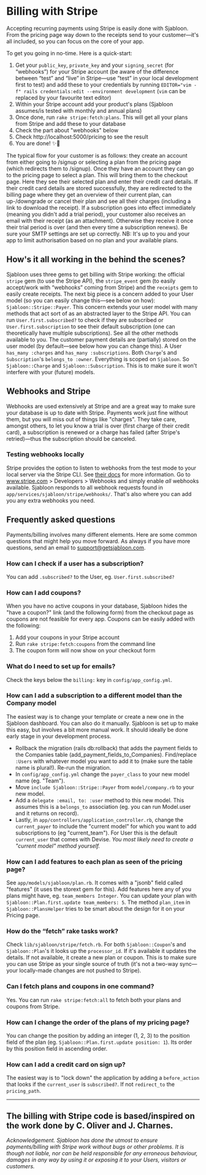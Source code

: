# Billing with Stripe
Accepting recurring payments using Stripe is easily done with Sjabloon. From the pricing page way down to the receipts send to your customer—it's all included, so you can focus on the core of your app.

To get you going in no-time. Here is a quick-start:

1. Get your `public_key`, `private_key` and your `signing_secret` (for “webhooks”) for your Stripe account (be aware of the difference between “test” and “live” in Stripe—use ”test” in your local development first to test) and add these to your credentials by running `EDITOR="vim -f" rails credentials:edit --environment development` (`vim` can be replaced by your favourite text editor)
2. Within your Stripe account add your product's plans (Sjabloon  assumes/is tested with monthly and annual plans)
3. Once done, run `rake stripe:fetch:plans`. This will get all your plans from Stripe and add these to your database
4. Check the part about "webhooks" below
5. Check http://localhost:5000/pricing to see the result
6. You are done! ✨🤑

The typical flow for your customer is as follows: they create an account from either going to /signup or selecting a plan from the pricing page (which redirects them to /signup). Once they have an account they can go to the pricing page to select a plan. This will bring them to the checkout page. Here they see their selected plan and enter their credit card details. If their credit card details are stored successfully, they are redirected to the billing page where they get an overview of their current plan, can up-/downgrade or cancel their plan and see all their charges (including a link to download the receipt).
If a subscription goes into effect immediately (meaning you didn't add a trial period), your customer also receives an email with their receipt (as an attachment). Otherwise they receive it once their trial period is over (and then every time a subscription renews). Be sure your SMTP settings are set up correctly.
NB: It's up to you and your app to limit authorisation based on no plan and your available plans.

## How's it all working in the behind the scenes?
Sjabloon uses three gems to get billing with Stripe working: the official `stripe` gem (to use the Stripe API), the `stripe_event` gem (to easily accept/work with “webhooks” coming from Stripe) and the `receipts` gem to easily create receipts.
The next big piece is a concern added to your User model (so you can easily change this—see below on how): `Sjabloon::Stripe::Payer`. This concern extends your user model with many methods that act sort of as an abstracted layer to the Stripe API. You can run `User.first.subscribed?` to check if they are subscribed or `User.first.subscription` to see their default subscription (one can theoretically have multiple subscriptions). See all the other methods available to you.
The customer payment details are (partially) stored on the user model (by default—see below how you can change this). A User `has_many :charges` and `has_many :subscriptions`. Both `Charge`'s and `Subscription`'s `belongs_to :owner`.
Everything is scoped on `Sjabloon`. So `Sjabloon::Charge` and `Sjabloon::Subscription`. This is to make sure it won't interfere with your (future) models.

## Webhooks and Stripe
Webhooks are used extensively at Stripe and are a great way to make sure your database is up to date with Stripe.
Payments work just fine without them, but you will miss out of things like "charges". They take care, amongst others, to let you know a trial is over (first charge of their credit card), a subscription is renewed or a charge has failed (after Stripe's retried)—thus the subscription should be canceled.

### Testing webhooks locally
Stripe provides the option to listen to webhooks from the test mode to your local server via the Stripe CLI. See [their docs](https://github.com/stripe/stripe-cli) for more information.
Go to www.stripe.com > Developers > Webhooks and simply enable _all_ webhooks available. Sjabloon responds to all webhook requests found in `app/services/sjabloon/stripe/webhooks/`. That's also where you can add you any extra webhooks you need.

## Frequently asked questions
Payments/billing involves many different elements. Here are some common questions that might help you move forward. As always if you have more questions, send an email to support@getsjabloon.com.

### How can I check if a user has a subscription?
You can add `.subscribed?` to the User, eg. `User.first.subscribed?`

### How can I add coupons?
When you have no active coupons in your database, Sjabloon hides the "have a coupon?" link (and the following form) from the checkout page as coupons are not feasible for every app.
Coupons can be easily added with the following:

1. Add your coupons in your Stripe account
2. Run `rake stripe:fetch:coupons` from the command line
3. The coupon form will now show on your checkout form

### What do I need to set up for emails?
Check the keys below the `billing:` key in `config/app_config.yml`.

### How can I add a subscription to a different model than the Company model
The easiest way is to change your template or create a new one in the Sjabloon dashboard.
You can also do it manually. Sjabloon is set up to make this easy, but involves a bit more manual work. It should ideally be done early stage in your development process.

- Rollback the migration (rails db:rollback) that adds the payment fields to the Companies table (add_payment_fields_to_Companies). Find/replace `:Users` with whatever model you want to add it to (make sure the table name is plural!). Re-run the migration.
- In `config/app_config.yml` change the `payer_class` to your new model name (eg. "Team").
- Move `include Sjabloon::Stripe::Payer` from `model/company.rb` to your new model.
- Add a `delegate :email, to: :user` method to this new model. This assumes this is a `belongs_to` association (eg. you can run Model.user and it returns on record).
- Lastly, in `app/controllers/application_controller.rb`, change the `current_payer` to include the "current model" for which you want to add subscriptions to (eg "current_team"). For User this is the default `current_user` that comes with Devise. _You most likely need to create a "current model" method yourself._

### How can I add features to each plan as seen of the pricing page?
See `app/models/sjabloon/plan.rb`. It comes with a "jsonb" field called "features" (it uses the storext gem for this). Add features here any of you plans might have, eg. `team_members Integer`. You can update your plan with `Sjabloon::Plan.first.update team_members: 5`. The method `plan_item` in `Sjabloon::PlansHelper` tries to be smart about the design for it on your Pricing page.

### How do the “fetch” rake tasks work?
Check `lib/sjabloon/stripe/fetch.rb`. For both `Sjabloon::Coupon`'s and `Sjabloon::Plan`'s it looks up the `processor_id`. If it's available it updates the details. If not available, it create a new plan or coupon. This is to make sure you can use Stripe as your single source of truth (it's not a two-way sync—your locally-made changes are not pushed to Stripe).

### Can I fetch plans and coupons in one command?
Yes. You can run `rake stripe:fetch:all` to fetch both your plans and coupons from Stripe.

### How can I change the order of the plans of my pricing page?
You can change the position by adding an integer (1, 2, 3) to the position field of the plan (eg. `Sjabloon::Plan.first.update position: 1`). Its order by this position field in ascending order.

### How can I add a credit card on sign up?
The easiest way is to "lock down" the application by adding a `before_action` that looks if the `current_user` is `subscribed?`. If not `redirect_to` the `pricing_path`.










---
The billing with Stripe code is based/inspired on the work done by C. Oliver and J. Charnes.
---
_Acknowledgement. Sjabloon has done the utmost to ensure payments/billing with Stripe work without bugs or other problems. It is though not liable, nor can be held responsible for any erroneous behaviour, damages in any way by using it or exposing it to your Users, visitors or customers._
